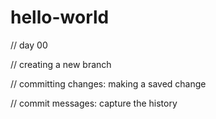 # hello-world
// day 00

// creating a new branch 

// committing changes: making a saved change

// commit messages: capture the history

